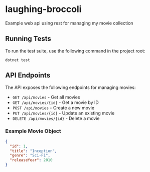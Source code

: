 # laughing-broccoli
Example web api using rest for managing my movie collection

## Running Tests

To run the test suite, use the following command in the project root:

```
dotnet test
```

## API Endpoints

The API exposes the following endpoints for managing movies:

- `GET /api/movies` - Get all movies
- `GET /api/movies/{id}` - Get a movie by ID
- `POST /api/movies` - Create a new movie
- `PUT /api/movies/{id}` - Update an existing movie
- `DELETE /api/movies/{id}` - Delete a movie

### Example Movie Object

```json
{
  "id": 1,
  "title": "Inception",
  "genre": "Sci-Fi",
  "releaseYear": 2010
}
```
